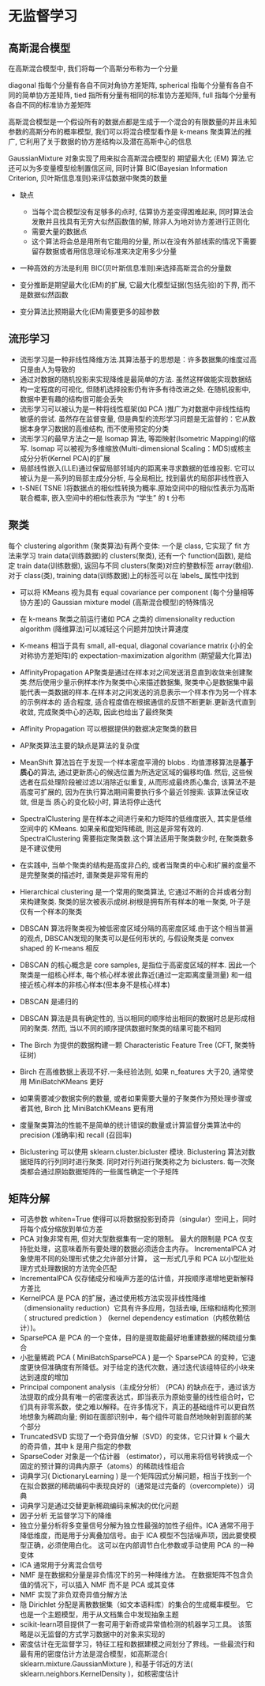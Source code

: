 # 无监督学习

## 高斯混合模型

在高斯混合模型中, 我们将每一个高斯分布称为一个分量

diagonal 指每个分量有各自不同对角协方差矩阵,  spherical 指每个分量有各自不同的简单协方差矩阵,  tied 指所有分量有相同的标准协方差矩阵,  full 指每个分量有各自不同的标准协方差矩阵

高斯混合模型是一个假设所有的数据点都是生成于一个混合的有限数量的并且未知参数的高斯分布的概率模型, 我们可以将混合模型看作是 k-means 聚类算法的推广, 它利用了关于数据的协方差结构以及潜在高斯中心的信息

GaussianMixture 对象实现了用来拟合高斯混合模型的 期望最大化 (EM) 算法.它还可以为多变量模型绘制置信区间, 同时计算 BIC(Bayesian Information Criterion, 贝叶斯信息准则)来评估数据中聚类的数量

* 缺点
    * 当每个混合模型没有足够多的点时, 估算协方差变得困难起来, 同时算法会发散并且找具有无穷大似然函数值的解, 除非人为地对协方差进行正则化
    * 需要大量的数据点
    * 这个算法将会总是用所有它能用的分量, 所以在没有外部线索的情况下需要留存数据或者用信息理论标准来决定用多少分量

* 一种高效的方法是利用 BIC(贝叶斯信息准则)来选择高斯混合的分量数
* 变分推断是期望最大化(EM)的扩展, 它最大化模型证据(包括先验)的下界, 而不是数据似然函数
* 变分算法比预期最大化(EM)需要更多的超参数

## 流形学习

* 流形学习是一种非线性降维方法.其算法基于的思想是：许多数据集的维度过高只是由人为导致的
* 通过对数据的随机投影来实现降维是最简单的方法. 虽然这样做能实现数据结构一定程度的可视化, 但随机选择投影仍有许多有待改进之处. 在随机投影中, 数据中更有趣的结构很可能会丢失
* 流形学习可以被认为是一种将线性框架(如 PCA )推广为对数据中非线性结构敏感的尝试. 虽然存在监督变量, 但是典型的流形学习问题是无监督的：它从数据本身学习数据的高维结构, 而不使用预定的分类
* 流形学习的最早方法之一是 Isomap 算法, 等距映射(Isometric Mapping)的缩写. Isomap 可以被视为多维缩放(Multi-dimensional Scaling：MDS)或核主成分分析(Kernel PCA)的扩展
* 局部线性嵌入(LLE)通过保留局部邻域内的距离来寻求数据的低维投影. 它可以被认为是一系列的局部主成分分析, 与全局相比, 找到最优的局部非线性嵌入
* t-SNE( TSNE )将数据点的相似性转换为概率.原始空间中的相似性表示为高斯联合概率, 嵌入空间中的相似性表示为 “学生” 的 t 分布

## 聚类

每个 clustering algorithm (聚类算法)有两个变体: 一个是 class, 它实现了 fit 方法来学习 train data(训练数据)的 clusters(聚类), 还有一个 function(函数), 是给定 train data(训练数据), 返回与不同 clusters(聚类)对应的整数标签 array(数组).对于 class(类), training data(训练数据)上的标签可以在 labels_ 属性中找到

* 可以将 KMeans 视为具有 equal covariance per component (每个分量相等协方差)的 Gaussian mixture model (高斯混合模型)的特殊情况
* 在 k-means 聚类之前运行诸如 PCA 之类的 dimensionality reduction algorithm (降维算法)可以减轻这个问题并加快计算速度
* K-means 相当于具有 small, all-equal, diagonal covariance matrix (小的全对称协方差矩阵)的 expectation-maximization algorithm (期望最大化算法)

* AffinityPropagation AP聚类是通过在样本对之间发送消息直到收敛来创建聚类.然后使用少量示例样本作为聚类中心来描述数据集,  聚类中心是数据集中最能代表一类数据的样本.在样本对之间发送的消息表示一个样本作为另一个样本的示例样本的 适合程度, 适合程度值在根据通信的反馈不断更新.更新迭代直到收敛, 完成聚类中心的选取, 因此也给出了最终聚类
* Affinity Propagation 可以根据提供的数据决定聚类的数目
* AP聚类算法主要的缺点是算法的复杂度
* MeanShift 算法旨在于发现一个样本密度平滑的 blobs . 均值漂移算法是**基于质心**的算法, 通过更新质心的候选位置为所选定区域的偏移均值. 然后, 这些候选者在后处理阶段被过滤以消除近似重复, 从而形成最终质心集合, 该算法不是高度可扩展的, 因为在执行算法期间需要执行多个最近邻搜索. 该算法保证收敛, 但是当 质心的变化较小时, 算法将停止迭代
* SpectralClustering 是在样本之间进行亲和力矩阵的低维度嵌入, 其实是低维空间中的 KMeans. 如果亲和度矩阵稀疏, 则这是非常有效的. SpectralClustering 需要指定聚类数.这个算法适用于聚类数少时, 在聚类数多是不建议使用
* 在实践中, 当单个聚类的结构是高度非凸的, 或者当聚类的中心和扩展的度量不是完整聚类的描述时, 谱聚类是非常有用的
* Hierarchical clustering 是一个常用的聚类算法, 它通过不断的合并或者分割来构建聚类. 聚类的层次被表示成树.树根是拥有所有样本的唯一聚类, 叶子是仅有一个样本的聚类
* DBSCAN 算法将聚类视为被低密度区域分隔的高密度区域.由于这个相当普遍的观点,  DBSCAN发现的聚类可以是任何形状的, 与假设聚类是 convex shaped 的 K-means 相反
* DBSCAN 的核心概念是 core samples, 是指位于高密度区域的样本. 因此一个聚类是一组核心样本, 每个核心样本彼此靠近(通过一定距离度量测量) 和一组接近核心样本的非核心样本(但本身不是核心样本)
* DBSCAN 是递归的
* DBSCAN 算法是具有确定性的, 当以相同的顺序给出相同的数据时总是形成相同的聚类. 然而, 当以不同的顺序提供数据时聚类的结果可能不相同
* The Birch 为提供的数据构建一颗 Characteristic Feature Tree (CFT, 聚类特征树)
* Birch 在高维数据上表现不好.一条经验法则, 如果 n_features 大于20, 通常使用 MiniBatchKMeans 更好
* 如果需要减少数据实例的数量, 或者如果需要大量的子聚类作为预处理步骤或者其他,  Birch 比 MiniBatchKMeans 更有用
* 度量聚类算法的性能不是简单的统计错误的数量或计算监督分类算法中的 precision (准确率)和 recall (召回率)
* Biclustering 可以使用 sklearn.cluster.bicluster 模块. Biclustering 算法对数据矩阵的行列同时进行聚类. 同时对行列进行聚类称之为 biclusters. 每一次聚类都会通过原始数据矩阵的一些属性确定一个子矩阵


## 矩阵分解

* 可选参数 whiten=True 使得可以将数据投影到奇异（singular）空间上，同时将每个成分缩放到单位方差
* PCA 对象非常有用, 但对大型数据集有一定的限制。 最大的限制是 PCA 仅支持批处理，这意味着所有要处理的数据必须适合主内存。 IncrementalPCA 对象使用不同的处理形式使之允许部分计算， 这一形式几乎和 PCA 以小型批处理方式处理数据的方法完全匹配
* IncrementalPCA 仅存储成分和噪声方差的估计值，并按顺序递增地更新解释方差比
* KernelPCA 是 PCA 的扩展，通过使用核方法实现非线性降维（dimensionality reduction）它具有许多应用，包括去噪, 压缩和结构化预测（ structured prediction ） (kernel dependency estimation（内核依赖估计）)。
* SparsePCA 是 PCA 的一个变体，目的是提取能最好地重建数据的稀疏组分集合
* 小批量稀疏 PCA ( MiniBatchSparsePCA ) 是一个 SparsePCA 的变种，它速度更快但准确度有所降低。对于给定的迭代次数，通过迭代该组特征的小块来达到速度的增加
* Principal component analysis（主成分分析） (PCA) 的缺点在于，通过该方法提取的成分具有唯一的密度表达式，即当表示为原始变量的线性组合时，它们具有非零系数，使之难以解释。在许多情况下，真正的基础组件可以更自然地想象为稀疏向量; 例如在面部识别中，每个组件可能自然地映射到面部的某个部分
* TruncatedSVD 实现了一个奇异值分解（SVD）的变体，它只计算 k 个最大的奇异值，其中 k 是用户指定的参数
* SparseCoder 对象是一个估计器 （estimator），可以用来将信号转换成一个固定的预计算的词典内原子（atoms）的稀疏线性组合
* 词典学习( DictionaryLearning ) 是一个矩阵因式分解问题，相当于找到一个在拟合数据的稀疏编码中表现良好的（通常是过完备的（overcomplete））词典
* 词典学习是通过交替更新稀疏编码来解决的优化问题
* 因子分析 无监督学习下的降维
* 独立分量分析将多变量信号分解为独立性最强的加性子组件。ICA 通常不用于降低维度，而是用于分离叠加信号。由于 ICA 模型不包括噪声项，因此要使模型正确，必须使用白化。 这可以在内部调节白化参数或手动使用 PCA 的一种变体
* ICA 通常用于分离混合信号
* NMF 是在数据和分量是非负情况下的另一种降维方法。 在数据矩阵不包含负值的情况下，可以插入 NMF 而不是 PCA 或其变体
* NMF 实现了非负双奇异值分解方法
* 隐 Dirichlet 分配是离散数据集（如文本语料库）的集合的生成概率模型。 它也是一个主题模型，用于从文档集合中发现抽象主题
* scikit-learn项目提供了一套可用于新奇或异常值检测的机器学习工具。 该策略是以无监督的方式学习数据中的对象来实现的
* 密度估计在无监督学习，特征工程和数据建模之间划分了界线。一些最流行和最有用的密度估计方法是混合模型，如高斯混合( sklearn.mixture.GaussianMixture ), 和基于邻近的方法( sklearn.neighbors.KernelDensity )，如核密度估计
